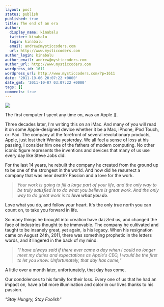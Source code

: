 ```yaml
---
layout: post
status: publish
published: true
title: The end of an era
author:
  display_name: kinabalu
  twitter: kinabalu
  login: kinabalu
  email: andrew@mysticcoders.com
  url: http://www.mysticcoders.com
author_login: kinabalu
author_email: andrew@mysticcoders.com
author_url: http://www.mysticcoders.com
wordpress_id: 1611
wordpress_url: http://www.mysticcoders.com/?p=1611
date: '2011-10-06 20:07:22 +0000'
date_gmt: '2011-10-07 03:07:22 +0000'
tags: []
comments: true
---
```

<img src="https://www.mysticcoders.com/wp-content/uploads/2011/10/apple-jobs.png" border="0" />

The first computer I spent any time on, was an Apple ][.  

Three decades later, I'm writing this on an iMac.  And many of you will read it on some Apple-designed device whether it be a Mac, iPhone, iPod Touch, or iPad.  The company at the forefront of several revolutionary products, Apple, just lost their Wonka yesterday.  We all feel a sense of loss at his passing, I consider him one of the fathers of modern computing.  No other iconic figure represents the inventions and devices that many of us use every day like Steve Jobs did.

For the last 14 years, he rebuilt the company he created from the ground up to be one of the strongest in the world.    And how did he resurrect a company that was near death?  Passion and a love for the work.

<blockquote><em>Your work is going to fill a large part of your life, and the only way to be truly satisfied is to do what you believe is great work.  And the only way to do great work is to <strong>love what you do</strong>.</em>
</blockquote>
Love what you do, and follow your heart.  It's the only true north you can count on, to take you forward in life.  

So many things he brought into creation have dazzled us, and changed the face of industries thought to be immovable.  The company he cultivated and taught to be insanely great, yet again, is his legacy.  When his resignation came on August 24th, 2011, there was something prophetic in the letters words, and it lingered in the back of my mind:

<blockquote><em>
"I have always said if there ever came a day when I could no longer meet my duties and expectations as Apple's CEO, I would be the first to let you know. Unfortunately, that day has come,"
</em>
</blockquote>
A little over a month later, unfortunately, that day has come.

Our condolences to his family for their loss.  Every one of us that he had an impact on, have a bit more illumination and color in our lives thanks to his passion.

<em>"Stay Hungry, Stay Foolish"</em>

